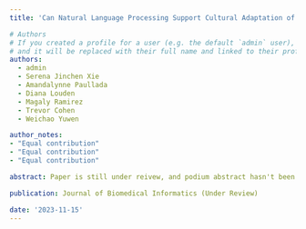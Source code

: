 ```yaml
---
title: 'Can Natural Language Processing Support Cultural Adaptation of Internet- and Mobile-based Health Interventions? A Scoping Review'

# Authors
# If you created a profile for a user (e.g. the default `admin` user), write the username (folder name) here
# and it will be replaced with their full name and linked to their profile.
authors:
  - admin
  - Serena Jinchen Xie
  - Amandalynne Paullada
  - Diana Louden
  - Magaly Ramirez
  - Trevor Cohen
  - Weichao Yuwen

author_notes:
- "Equal contribution"
- "Equal contribution"
- "Equal contribution"

abstract: Paper is still under reivew, and podium abstract hasn't been publicly released.

publication: Journal of Biomedical Informatics (Under Review)

date: '2023-11-15'
---
```

